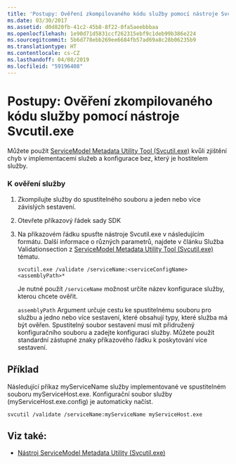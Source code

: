 ```yaml
---
title: 'Postupy: Ověření zkompilovaného kódu služby pomocí nástroje Svcutil.exe'
ms.date: 03/30/2017
ms.assetid: d0d820fb-41c2-45b8-8f22-0fa5aeebbbaa
ms.openlocfilehash: 1e90d71d5831ccf262315ebf9c1deb99b386e224
ms.sourcegitcommit: 5b6d778ebb269ee6684fb57ad69a8c28b06235b9
ms.translationtype: HT
ms.contentlocale: cs-CZ
ms.lasthandoff: 04/08/2019
ms.locfileid: "59196408"
---
```

# <a name="how-to-use-svcutilexe-to-validate-compiled-service-code"></a>Postupy: Ověření zkompilovaného kódu služby pomocí nástroje Svcutil.exe
Můžete použít [ServiceModel Metadata Utility Tool (Svcutil.exe)](../../../../docs/framework/wcf/servicemodel-metadata-utility-tool-svcutil-exe.md) kvůli zjištění chyb v implementacemi služeb a konfigurace bez, který je hostitelem služby.  
  
### <a name="to-validate-a-service"></a>K ověření služby  
  
1.  Zkompilujte služby do spustitelného souboru a jeden nebo více závislých sestavení.  
  
2.  Otevřete příkazový řádek sady SDK  
  
3.  Na příkazovém řádku spusťte nástroje Svcutil.exe v následujícím formátu. Další informace o různých parametrů, najdete v článku Služba Validationsection z [ServiceModel Metadata Utility Tool (Svcutil.exe)](../../../../docs/framework/wcf/servicemodel-metadata-utility-tool-svcutil-exe.md) tématu.  
  
    ```  
    svcutil.exe /validate /serviceName:<serviceConfigName>  <assemblyPath>*  
    ```  
  
     Je nutné použít `/serviceName` možnost určíte název konfigurace služby, kterou chcete ověřit.  
  
     `assemblyPath` Argument určuje cestu ke spustitelnému souboru pro službu a jedno nebo více sestavení, které obsahují typy, které služba má být ověřen. Spustitelný soubor sestavení musí mít přidružený konfiguračního souboru a zadejte konfiguraci služby. Můžete použít standardní zástupné znaky příkazového řádku k poskytování více sestavení.  
  
## <a name="example"></a>Příklad  
 Následující příkaz myServiceName služby implementované ve spustitelném souboru myServiceHost.exe.  Konfigurační soubor služby (myServiceHost.exe.config) je automaticky načíst.  
  
```  
svcutil /validate /serviceName:myServiceName myServiceHost.exe  
```  
  
## <a name="see-also"></a>Viz také:

- [Nástroj ServiceModel Metadata Utility (Svcutil.exe)](../../../../docs/framework/wcf/servicemodel-metadata-utility-tool-svcutil-exe.md)
